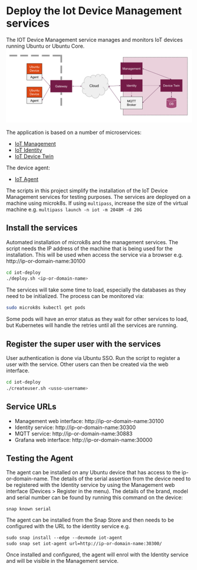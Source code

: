 # Deploy the Iot Device Management services
The IOT Device Management service manages and monitors IoT devices running Ubuntu or Ubuntu Core.
 ![IoT Management Solution Overview](https://raw.githubusercontent.com/CanonicalLtd/iot-management/master/docs/IoTManagement.svg)

The application is based on a number of microservices:
- [IoT Management](https://github.com/CanonicalLtd/iot-management)
- [IoT Identity](https://github.com/CanonicalLtd/iot-identity)
- [IoT Device Twin](https://github.com/CanonicalLtd/iot-devicetwin)

The device agent:
- [IoT Agent](https://github.com/CanonicalLtd/iot-agent)


The scripts in this project simplify the installation of the IoT Device Management services for
testing purposes. The services are deployed on a machine using microk8s. If using `multipass`,
increase the size of the virtual machine e.g. `multipass launch -n iot -m 2048M -d 20G`


## Install the services
Automated installation of microk8s and the management services. The script needs
the IP address of the machine that is being used for the installation. This will
be used when access the service via a browser e.g. http://ip-or-domain-name:30100
```bash
cd iot-deploy
./deploy.sh <ip-or-domain-name>
```
The services will take some time to load, especially the databases as they need
to be initialized. The process can be monitored via:
```bash
sudo microk8s kubectl get pods
```
Some pods will have an error status as they wait for other services to
load, but Kubernetes will handle the retries until all the services are running.

## Register the super user with the services
User authentication is done via Ubuntu SSO. Run the script to register a user
with the service. Other users can then be created via the web interface.
```bash
cd iot-deploy
./createuser.sh <usso-username>
```

## Service URLs
- Management web interface: http://ip-or-domain-name:30100
- Identity service: http://ip-or-domain-name:30300
- MQTT service: http://ip-or-domain-name:30883
- Grafana web interface: http://ip-or-domain-name:30000

## Testing the Agent
The agent can be installed on any Ubuntu device that has access to the ip-or-domain-name. The details of the serial assertion from the device need to be registered with the Identity service by using the Management web interface (Devices > Register in the menu). The details of the brand, model and serial number can be found by running this command on the device:
```
snap known serial
```

The agent can be installed from the Snap Store and then needs to be configured with the URL to the identity service e.g.
```
sudo snap install --edge --devmode iot-agent
sudo snap set iot-agent url=http://ip-or-domain-name:30300/
```
Once installed and configured, the agent will enrol with the Identity service and will be visible in the Management service.
